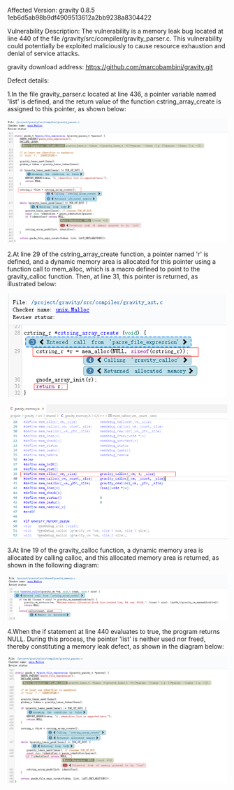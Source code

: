 Affected Version:
gravity 0.8.5 1eb6d5ab98b9df4909513612a2bb9238a8304422

Vulnerability Description:
The vulnerability is a memory leak bug located at line 440 of the file /gravity/src/compiler/gravity_parser.c. This vulnerability could potentially be exploited maliciously to cause resource exhaustion and denial of service attacks.

gravity download address:
https://github.com/marcobambini/gravity.git

Defect details:

1.In the file gravity_parser.c located at line 436, a pointer variable named 'list' is defined, and the return value of the function cstring_array_create is assigned to this pointer, as shown below:

![image](https://github.com/LuMingYinDetect/gravity_defects/blob/main/gravity_1.png)

2.At line 29 of the cstring_array_create function, a pointer named 'r' is defined, and a dynamic memory area is allocated for this pointer using a function call to mem_alloc, which is a macro defined to point to the gravity_calloc function. Then, at line 31, this pointer is returned, as illustrated below:

![image](https://github.com/LuMingYinDetect/gravity_defects/blob/main/gravity_2.png)

![image](https://github.com/LuMingYinDetect/gravity_defects/blob/main/gravity_5.png)

3.At line 19 of the gravity_calloc function, a dynamic memory area is allocated by calling calloc, and this allocated memory area is returned, as shown in the following diagram:

![image](https://github.com/LuMingYinDetect/gravity_defects/blob/main/gravity_3.png)

4.When the if statement at line 440 evaluates to true, the program returns NULL. During this process, the pointer 'list' is neither used nor freed, thereby constituting a memory leak defect, as shown in the diagram below:

![image](https://github.com/LuMingYinDetect/gravity_defects/blob/main/gravity_4.png)
